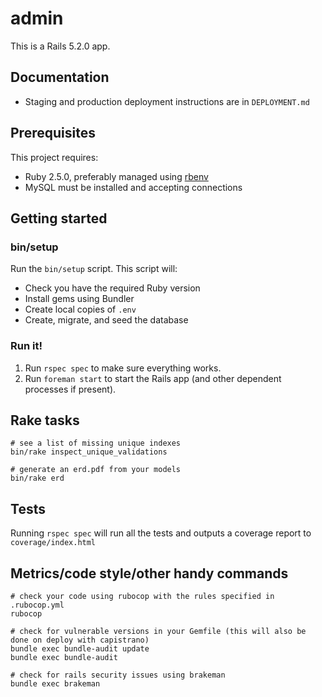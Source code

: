 # admin

This is a Rails 5.2.0 app.

## Documentation

* Staging and production deployment instructions are in `DEPLOYMENT.md`

## Prerequisites

This project requires:

* Ruby 2.5.0, preferably managed using [rbenv][]
* MySQL must be installed and accepting connections

## Getting started

### bin/setup

Run the `bin/setup` script. This script will:

* Check you have the required Ruby version
* Install gems using Bundler
* Create local copies of `.env`
* Create, migrate, and seed the database

### Run it!

1. Run `rspec spec` to make sure everything works.
2. Run `foreman start` to start the Rails app (and other dependent processes if present).

[rbenv]:https://github.com/sstephenson/rbenv

## Rake tasks

```
# see a list of missing unique indexes
bin/rake inspect_unique_validations

# generate an erd.pdf from your models
bin/rake erd
```

## Tests

Running `rspec spec` will run all the tests and outputs a coverage report to `coverage/index.html`

## Metrics/code style/other handy commands

```
# check your code using rubocop with the rules specified in .rubocop.yml
rubocop

# check for vulnerable versions in your Gemfile (this will also be done on deploy with capistrano)
bundle exec bundle-audit update
bundle exec bundle-audit

# check for rails security issues using brakeman
bundle exec brakeman
```
